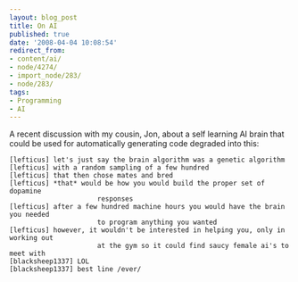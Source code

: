 ```yaml
---
layout: blog_post
title: On AI
published: true
date: '2008-04-04 10:08:54'
redirect_from:
- content/ai/
- node/4274/
- import_node/283/
- node/283/
tags:
- Programming
- AI
---
```


A recent discussion with my cousin, Jon, about a self learning AI brain that could be used for automatically generating code degraded into this:

    [lefticus] let's just say the brain algorithm was a genetic algorithm
    [lefticus] with a random sampling of a few hundred
    [lefticus] that then chose mates and bred
    [lefticus] *that* would be how you would build the proper set of dopamine
                          responses
    [lefticus] after a few hundred machine hours you would have the brain you needed
                          to program anything you wanted
    [lefticus] however, it wouldn't be interested in helping you, only in working out
                          at the gym so it could find saucy female ai's to meet with
    [blacksheep1337] LOL
    [blacksheep1337] best line /ever/
